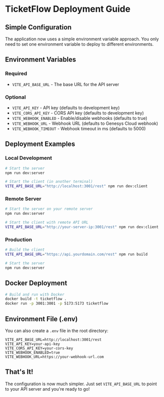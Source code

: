 # TicketFlow Deployment Guide

## Simple Configuration

The application now uses a simple environment variable approach. You only need to set one environment variable to deploy to different environments.

## Environment Variables

### Required
- `VITE_API_BASE_URL` - The base URL for the API server

### Optional
- `VITE_API_KEY` - API key (defaults to development key)
- `VITE_CORS_API_KEY` - CORS API key (defaults to development key)
- `VITE_WEBHOOK_ENABLED` - Enable/disable webhooks (defaults to true)
- `VITE_WEBHOOK_URL` - Webhook URL (defaults to Genesys Cloud webhook)
- `VITE_WEBHOOK_TIMEOUT` - Webhook timeout in ms (defaults to 5000)

## Deployment Examples

### Local Development
```bash
# Start the server
npm run dev:server

# Start the client (in another terminal)
VITE_API_BASE_URL="http://localhost:3001/rest" npm run dev:client
```

### Remote Server
```bash
# Start the server on your remote server
npm run dev:server

# Start the client with remote API URL
VITE_API_BASE_URL="http://your-server-ip:3001/rest" npm run dev:client
```

### Production
```bash
# Build the client
VITE_API_BASE_URL="https://api.yourdomain.com/rest" npm run build

# Start the server
npm run dev:server
```

## Docker Deployment

```bash
# Build and run with Docker
docker build -t ticketflow .
docker run -p 3001:3001 -p 5173:5173 ticketflow
```

## Environment File (.env)

You can also create a `.env` file in the root directory:

```env
VITE_API_BASE_URL=http://localhost:3001/rest
VITE_API_KEY=your-api-key
VITE_CORS_API_KEY=your-cors-key
VITE_WEBHOOK_ENABLED=true
VITE_WEBHOOK_URL=https://your-webhook-url.com
```

## That's It!

The configuration is now much simpler. Just set `VITE_API_BASE_URL` to point to your API server and you're ready to go! 